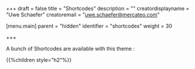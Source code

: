 +++
draft = false
title = "Shortcodes"
description = ""
creatordisplayname = "Uwe Schaefer"
creatoremail = "uwe.schaefer@mercateo.com"

[menu.main]
parent = "hidden"
identifier = "shortcodes"
weight = 30

+++

A bunch of Shortcodes are available with this theme :

{{%children style="h2"%}}
